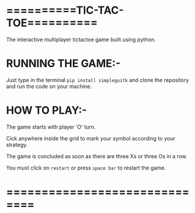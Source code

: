# ==========TIC-TAC-TOE==========

The interactive multiplayer tictactoe game built using python.

# RUNNING THE GAME:-

Just type in the terminal `pip install simpleguitk` and clone the repository and run the code on your machine.

# HOW TO PLAY:-

The game starts with player 'O' turn.

Cick anywhere inside the grid to mark your symbol according to your strategy.

The game is concluded as soon as there are three Xs or three Os in a row.

You must click on `restart` or press `space bar` to restart the game.

# ==============================
